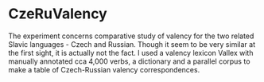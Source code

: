 CzeRuValency
============
The experiment concerns comparative study of valency for the two related Slavic languages - Czech and Russian.
Though it seem to be very similar at the first sight, it is actually not the fact.
I used a valency lexicon Vallex with manually annotated cca 4,000 verbs, a dictionary and a parallel corpus to
make a table of Czech-Russian valency correspondences. 
